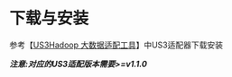 
# 下载与安装

参考【[US3Hadoop 大数据适配工具](https://docs.ucloud.cn/ufile/tools/us3hadoop/prepare?id=%e9%80%82%e9%85%8d%e5%99%a8%e7%89%88%e6%9c%ac)】中US3适配器下载安装

***注意:对应的US3适配版本需要>=v1.1.0***
